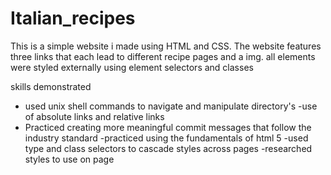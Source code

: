 # Italian_recipes
This is a simple website i made using HTML and CSS. The website features three links that each lead to different recipe pages and a img. all elements were styled externally using element selectors and classes

skills demonstrated
- used unix shell commands to navigate and manipulate directory's 
-use of absolute links and relative links 
- Practiced creating more meaningful commit messages that follow the industry standard
-practiced using the fundamentals of html 5
-used type and class selectors to cascade styles across pages 
-researched styles to use on page
